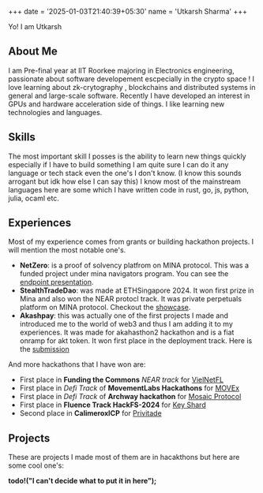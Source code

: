 +++
date = '2025-01-03T21:40:39+05:30'
name = 'Utkarsh Sharma'
+++

Yo! I am Utkarsh

## About Me

I am Pre-final year at IIT Roorkee majoring in Electronics engineering, passionate about software developement escpecially in the crypto space !
I love learning about zk-crytography , blockchains and distributed systems in general and large-scale software. Recently I have developed an interest in GPUs and hardware acceleration side of things. I like learning new technologies and languages.

## Skills

The most important skill I posses is the ability to learn new things quickly especially if I have to build something I am quite sure I can do it any language or tech stack even the one's I don't know. (I know this sounds arrogant but idk how else  I can say this)
I know most of the mainstream languages here are some which I have written code in rust, go, js, python, julia, ocaml etc.

## Experiences

Most of my experience comes from grants or building hackathon projects. I will mention the most notable one's.

- **NetZero**: is a proof of solvency platfrom on MINA protocol. This was a funded project under mina navigators program. You can see the [endpoint presentation](https://youtu.be/g3quUInW1OY?si=6jqX-L989Cpe1V1K).
- **StealthTradeDao**: was made at ETHSingapore 2024. It won first prize in Mina and also won the NEAR protocl track. It was private perpetuals platform on MINA protocol. Checkout the [showcase](https://ethglobal.com/showcase/stealthtradedao-8jt17).
- **Akashpay**: this was actually one of the first projects I made and introduced me to the world of web3 and thus I am adding it to my experiences. It was made for akahasthon2 hackathon and is a fiat onramp for akt token. It won first place in the deployment track. Here is the [submission](https://dorahacks.io/buidl/12768)

And more hackathons that I have won are:

- First place in **Funding the Commons** *NEAR track* for [VielNetFL](https://dorahacks.io/buidl/18948)
- First place in *Defi Track* of **MovementLabs Hackathons** for [MOVEx](https://dorahacks.io/buidl/14159)
- First place in *Defi Track* of **Archway hackathon** for [Mosaic Protocol](https://dorahacks.io/buidl/13783)
- First place in **Fluence Track HackFS-2024** for [Key Shard](https://ethglobal.com/showcase/keyshard-odizm)
- Second place in **CalimeroxICP** for [Privitade](https://dorahacks.io/buidl/22715)

## Projects

These are projects I made most of them are in hacakthons but here are some cool one's:

**todo!("I can't decide what to put it in here");**

